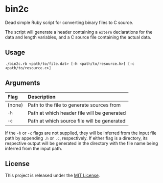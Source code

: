 # bin2c

Dead simple Ruby script for converting binary files to C source.

The script will generate a header containing a `extern` declarations for the data and length variables, and a C source
file containing the actual data.

## Usage

```shell
./bin2c.rb <path/to/file.dat> [-h <path/to/resource.h>] [-c <path/to/resource.c>]
```

## Arguments

| Flag | Description |
| :-- | :-- |
| (none) | Path to the file to generate sources from |
| `-h` | Path at which header file will be generated |
| `-c` | Path at which source file will be generated |

If the `-h` or `-c` flags are not supplied, they will be inferred from the input file path by appending `.h` or `.c`,
respectively. If either flag is a directory, its respective output will be generated in the directory with the file name
being inferred from the input path.

## License

This project is released under the [MIT License](LICENSE).
